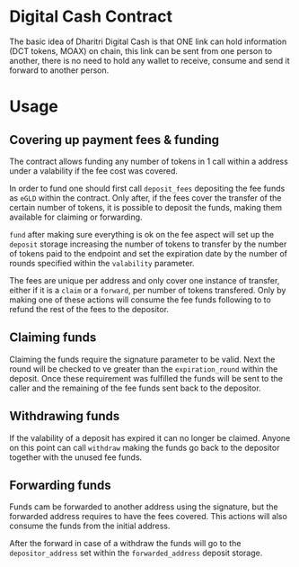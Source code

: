 # Digital Cash Contract

The basic idea of Dharitri Digital Cash is that ONE link can hold information (DCT tokens, MOAX) on chain, this link can be sent from one person to another, there is no need to hold any wallet to receive, consume and send it forward to another person.

# Usage

## Covering up payment fees & funding

The contract allows funding any number of tokens in 1 call within a address under a valability if the fee cost was covered.

In order to fund one should first call `deposit_fees` depositing the fee funds as `eGLD` within the contract. Only after, if the fees cover the transfer of the certain number of tokens, it is possible to deposit the funds, making them available for claiming or forwarding.

`fund` after making sure everything is ok on the fee aspect will set up the `deposit` storage increasing the number of tokens to transfer by the number of tokens paid to the endpoint and set the expiration date by the number of rounds specified within the `valability` parameter.

The fees are unique per address and only cover one instance of transfer, either if it is a `claim` or a `forward`, per number of tokens transfered. Only by making one of these actions will consume the fee funds following to to refund the rest of the fees to the depositor.

## Claiming funds

Claiming the funds require the signature parameter to be valid. Next the round will be checked to ve greater than the `expiration_round` within the deposit. Once these requirement was fulfilled the funds will be sent to the caller and the remaining of the fee funds sent back to the depositor.

## Withdrawing funds

If the valability of a deposit has expired it can no longer be claimed. Anyone on this point can call `withdraw` making the funds go back to the depositor together with the unused fee funds.

## Forwarding funds

Funds cam be forwarded to another address using the signature, but the forwarded address requires to have the fees covered. This actions will also consume the funds from the initial address.

After the forward in case of a withdraw the funds will go to the `depositor_address` set within the `forwarded_address` deposit storage.
